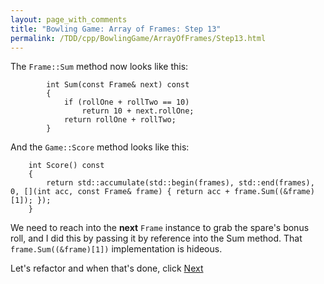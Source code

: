 ```yaml
---
layout: page_with_comments
title: "Bowling Game: Array of Frames: Step 13"
permalink: /TDD/cpp/BowlingGame/ArrayOfFrames/Step13.html
---
```


The ```Frame::Sum``` method now looks like this:
```
        int Sum(const Frame& next) const
        {
            if (rollOne + rollTwo == 10)
                return 10 + next.rollOne;
            return rollOne + rollTwo;
        }
```

And the ```Game::Score``` method looks like this:
```
    int Score() const
    {
        return std::accumulate(std::begin(frames), std::end(frames), 0, [](int acc, const Frame& frame) { return acc + frame.Sum((&frame)[1]); });
    }
```

We need to reach into the **next** ```Frame``` instance to grab the spare's bonus roll, and I did this by passing it by reference into the Sum method. That ```frame.Sum((&frame)[1])``` implementation is hideous. 

Let's refactor and when that's done, click [Next](Step14.html)
